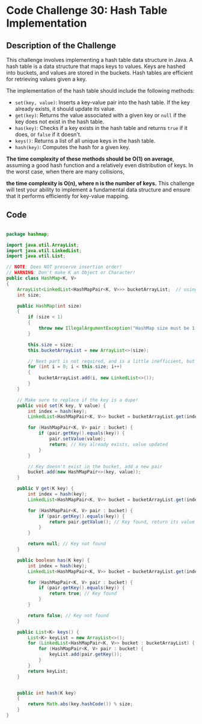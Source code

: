 # Code Challenge 30: Hash Table Implementation

## Description of the Challenge

This challenge involves implementing a hash table data structure in Java. A hash table is a data structure that maps keys to values. Keys are hashed into buckets, and values are stored in the buckets. Hash tables are efficient for retrieving values given a key.

The implementation of the hash table should include the following methods:

- `set(key, value)`: Inserts a key-value pair into the hash table. If the key already exists, it should update its value.
- `get(key)`: Returns the value associated with a given key or `null` if the key does not exist in the hash table.
- `has(key)`: Checks if a key exists in the hash table and returns `true` if it does, or `false` if it doesn't.
- `keys()`: Returns a list of all unique keys in the hash table.
- `hash(key)`: Computes the hash for a given key.

**The time complexity of these methods should be O(1) on average**, assuming a good hash function and a relatively even distribution of keys. In the worst case, when there are many collisions, 

**the time complexity is O(n), where n is the number of keys.**
This challenge will test your ability to implement a fundamental data structure and ensure that it performs efficiently for key-value mapping.


## Code 

```java

package hashmap;

import java.util.ArrayList;
import java.util.LinkedList;
import java.util.List;

// NOTE: Does NOT preserve insertion order!
// WARNING: Don't make K an Object or Character!
public class HashMap<K, V>
{
    ArrayList<LinkedList<HashMapPair<K, V>>> bucketArrayList;  // using ArrayList instead of array so we can instantiate with a parameterized type
    int size;

    public HashMap(int size)
    {
        if (size < 1)
        {
            throw new IllegalArgumentException("HashMap size must be 1 or greater!");
        }

        this.size = size;
        this.bucketArrayList = new ArrayList<>(size);

        // Next part is not required, and is a little inefficient, but it makes writing HashMap operations easier
        for (int i = 0; i < this.size; i++)
        {
            bucketArrayList.add(i, new LinkedList<>());
        }
    }

    // Make sure to replace if the key is a dupe!
    public void set(K key, V value) {
        int index = hash(key);
        LinkedList<HashMapPair<K, V>> bucket = bucketArrayList.get(index);

        for (HashMapPair<K, V> pair : bucket) {
            if (pair.getKey().equals(key)) {
                pair.setValue(value);
                return; // Key already exists, value updated
            }
        }

        // Key doesn't exist in the bucket, add a new pair
        bucket.add(new HashMapPair<>(key, value));
    }

    public V get(K key) {
        int index = hash(key);
        LinkedList<HashMapPair<K, V>> bucket = bucketArrayList.get(index);

        for (HashMapPair<K, V> pair : bucket) {
            if (pair.getKey().equals(key)) {
                return pair.getValue(); // Key found, return its value
            }
        }

        return null; // Key not found
    }

    public boolean has(K key) {
        int index = hash(key);
        LinkedList<HashMapPair<K, V>> bucket = bucketArrayList.get(index);

        for (HashMapPair<K, V> pair : bucket) {
            if (pair.getKey().equals(key)) {
                return true; // Key found
            }
        }

        return false; // Key not found
    }

    public List<K> keys() {
        List<K> keyList = new ArrayList<>();
        for (LinkedList<HashMapPair<K, V>> bucket : bucketArrayList) {
            for (HashMapPair<K, V> pair : bucket) {
                keyList.add(pair.getKey());
            }
        }
        return keyList;
    }


    public int hash(K key)
    {
        return Math.abs(key.hashCode()) % size;
    }
}


```
